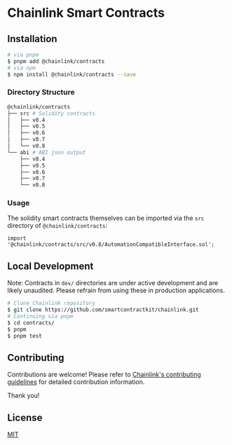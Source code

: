 # Chainlink Smart Contracts

## Installation

```sh
# via pnpm
$ pnpm add @chainlink/contracts
# via npm
$ npm install @chainlink/contracts --save
```

### Directory Structure

```sh
@chainlink/contracts
├── src # Solidity contracts
│   ├── v0.4
│   ├── v0.5
│   ├── v0.6
│   ├── v0.7
│   └── v0.8
└── abi # ABI json output
    ├── v0.4
    ├── v0.5
    ├── v0.6
    ├── v0.7
    └── v0.8
```

### Usage

The solidity smart contracts themselves can be imported via the `src` directory of `@chainlink/contracts`:

```solidity
import '@chainlink/contracts/src/v0.8/AutomationCompatibleInterface.sol';

```

## Local Development

Note: Contracts in `dev/` directories are under active development and are likely unaudited. Please refrain from using these in production applications.

```bash
# Clone Chainlink repository
$ git clone https://github.com/smartcontractkit/chainlink.git
# Continuing via pnpm
$ cd contracts/
$ pnpm
$ pnpm test
```

## Contributing

Contributions are welcome! Please refer to
[Chainlink's contributing guidelines](../docs/CONTRIBUTING.md) for detailed
contribution information.

Thank you!

## License

[MIT](https://choosealicense.com/licenses/mit/)
